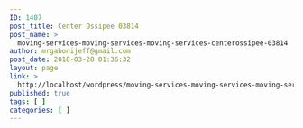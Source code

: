 ```yaml
---
ID: 1407
post_title: Center Ossipee 03814
post_name: >
  moving-services-moving-services-moving-services-centerossipee-03814
author: mrgabonijeff@gmail.com
post_date: 2018-03-28 01:36:32
layout: page
link: >
  http://localhost/wordpress/moving-services-moving-services-moving-services-centerossipee-03814/
published: true
tags: [ ]
categories: [ ]
---
```

